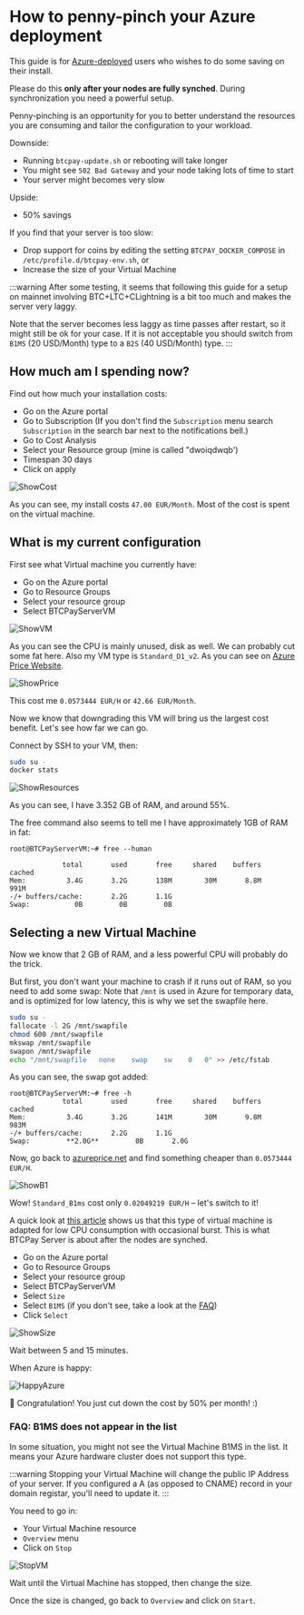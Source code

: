 # How to penny-pinch your Azure deployment

This guide is for [Azure-deployed](https://github.com/btcpayserver/btcpayserver-azure) users who wishes to do some saving on their install.

Please do this **only after your nodes are fully synched**.
During synchronization you need a powerful setup.

Penny-pinching is an opportunity for you to better understand the resources you are consuming and tailor the configuration to your workload.

Downside:

* Running `btcpay-update.sh` or rebooting will take longer
* You might see `502 Bad Gateway` and your node taking lots of time to start
* Your server might becomes very slow

Upside:

* 50% savings

If you find that your server is too slow:

* Drop support for coins by editing the setting `BTCPAY_DOCKER_COMPOSE` in `/etc/profile.d/btcpay-env.sh`, or
* Increase the size of your Virtual Machine

:::warning
After some testing, it seems that following this guide for a setup on mainnet involving BTC+LTC+CLightning is a bit too much and makes the server very laggy.

Note that the server becomes less laggy as time passes after restart, so it might still be ok for your case.
If it is not acceptable you should switch from `B1MS` (20 USD/Month) type to a `B2S` (40 USD/Month) type.
:::

## How much am I spending now?

Find out how much your installation costs:

* Go on the Azure portal
* Go to Subscription (If you don't find the `Subscription` menu search `Subscription` in the search bar next to the notifications bell.)
* Go to Cost Analysis
* Select your Resource group (mine is called "dwoiqdwqb')
* Timespan 30 days
* Click on apply

![ShowCost](./img/ShowCost.png)

As you can see, my install costs `47.00 EUR/Month`.
Most of the cost is spent on the virtual machine.

## What is my current configuration

First see what Virtual machine you currently have:

* Go on the Azure portal
* Go to Resource Groups
* Select your resource group
* Select BTCPayServerVM

![ShowVM](./img/ShowVM.png)

As you can see the CPU is mainly unused, disk as well. We can probably cut some fat here.
Also my VM type is `Standard_D1_v2`. As you can see on [Azure Price Website](https://azureprice.net/).

![ShowPrice](./img/ShowPrice.png)

This cost me `0.0573444 EUR/H` or `42.66 EUR/Month`.

Now we know that downgrading this VM will bring us the largest cost benefit.
Let's see how far we can go.

Connect by SSH to your VM, then:

```bash
sudo su -
docker stats
```

![ShowResources](./img/ShowResources.png)

As you can see, I have 3.352 GB of RAM, and around 55%.

The free command also seems to tell me I have approximately 1GB of RAM in fat:

```
root@BTCPayServerVM:~# free --human

             total       used       free     shared    buffers     cached
Mem:          3.4G       3.2G       138M        30M       8.8M       991M
-/+ buffers/cache:       2.2G       1.1G
Swap:           0B         0B         0B
```

## Selecting a new Virtual Machine

Now we know that 2 GB of RAM, and a less powerful CPU will probably do the trick.

But first, you don't want your machine to crash if it runs out of RAM, so you need to add some swap:
Note that `/mnt` is used in Azure for temporary data, and is optimized for low latency, this is why we set the swapfile here.

```bash
sudo su -
fallocate -l 2G /mnt/swapfile
chmod 600 /mnt/swapfile
mkswap /mnt/swapfile
swapon /mnt/swapfile
echo "/mnt/swapfile   none    swap    sw    0   0" >> /etc/fstab
```

As you can see, the swap got added:

```
root@BTCPayServerVM:~# free -h
             total       used       free     shared    buffers     cached
Mem:          3.4G       3.2G       141M        30M       9.8M       983M
-/+ buffers/cache:       2.2G       1.1G
Swap:         **2.0G**         0B       2.0G
```

Now, go back to [azureprice.net](https://azureprice.net/) and find something cheaper than `0.0573444 EUR/H`.

![ShowB1](./img/ShowB1.png)

Wow! `Standard_B1ms` cost only `0.02049219 EUR/H` – let's switch to it!

A quick look at [this article](https://www.singhkays.com/blog/understanding-azure-b-series/) shows us that this type of virtual machine is adapted for low CPU consumption with occasional burst. This is what BTCPay Server is about after the nodes are synched.

* Go on the Azure portal
* Go to Resource Groups
* Select your resource group
* Select BTCPayServerVM
* Select `Size`
* Select `B1MS` (if you don't see, take a look at the [FAQ](#b1ms))
* Click `Select`

![ShowSize](./img/ShowSize.png)

Wait between 5 and 15 minutes.

When Azure is happy:

![HappyAzure](./img/HappyAzure.png)

🎉 Congratulation! You just cut down the cost by 50% per month! :)

### FAQ: B1MS does not appear in the list <a name="b1ms"></a>

In some situation, you might not see the Virtual Machine B1MS in the list.
It means your Azure hardware cluster does not support this type.

:::warning
Stopping your Virtual Machine will change the public IP Address of your server. If you configured a A (as opposed to CNAME) record in your domain registar, you'll need to update it.
:::

You need to go in:

* Your Virtual Machine resource
* `Overview` menu
* Click on `Stop`

![StopVM](./img/StopVM.png)

Wait until the Virtual Machine has stopped, then change the size.

Once the size is changed, go back to `Overview` and click on `Start`.
